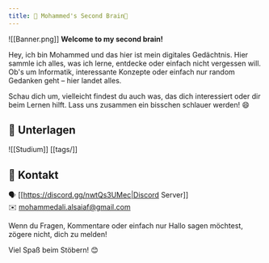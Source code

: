 ```yaml
---
title: 🌳 Mohammed's Second Brain🧠
---
```


![[Banner.png]]
**Welcome to my second brain!**

Hey, ich bin Mohammed und das hier ist mein digitales Gedächtnis. Hier sammle ich alles, was ich lerne, entdecke oder einfach nicht vergessen will. Ob's um Informatik, interessante Konzepte oder einfach nur random Gedanken geht – hier landet alles.

Schau dich um, vielleicht findest du auch was, das dich interessiert oder dir beim Lernen hilft. Lass uns zusammen ein bisschen schlauer werden! 😄

## 📂 Unterlagen

![[Studium]]
 [[tags/]]

## 📧 Kontakt

🗣️ [[https://discord.gg/nwtQs3UMec|Discord Server]] <br>✉️ mohammedali.alsaiaf@gmail.com


Wenn du Fragen, Kommentare oder einfach nur Hallo sagen möchtest, zögere nicht, dich zu melden!

Viel Spaß beim Stöbern! 😊